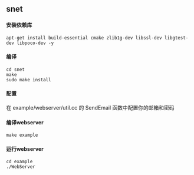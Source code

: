 ## snet

#### 安装依赖库
```
apt-get install build-essential cmake zlib1g-dev libssl-dev libgtest-dev libpoco-dev -y
```

#### 编译
```shell
cd snet
make
sudo make install
```

#### 配置
在 example/webserver/util.cc 的 SendEmail 函数中配置你的邮箱和密码

#### 编译webserver
```
make example
```

#### 运行webserver
```
cd example
./WebServer
```

